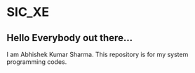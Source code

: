 # SIC_XE
## Hello Everybody out there...
I am Abhishek Kumar Sharma. This repository is for my system programming codes. 

